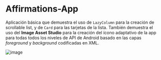 # Affirmations-App
Aplicación básica que demuestra el uso de ``LazyColumn`` para la creación de scrollable list, y de ``Card`` para las tarjetas de la lista.
También demuestra el uso del **Image Asset Studio** para la creación del ícono adaptativo de la app para todas todos los niveles de API de Android basado en las capas *foreground* y *background* codificadas en XML.

![image](https://github.com/Camilo-Hernandez/Affirmations-App/assets/36543483/fc19ba05-a061-40a8-b4fa-51e1923a96d4)
